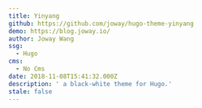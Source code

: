 ```yaml
---
title: Yinyang
github: https://github.com/joway/hugo-theme-yinyang
demo: https://blog.joway.io/
author: Joway Wang
ssg:
  - Hugo
cms:
  - No Cms
date: 2018-11-08T15:41:32.000Z
description: ' a black-white theme for Hugo.'
stale: false
---
```

